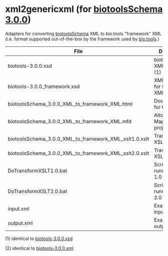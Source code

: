 # xml2genericxml (for [biotoolsSchema 3.0.0](https://github.com/bio-tools/biotoolsSchema/tree/master/versions/biotools-3.0.0))
Adapters for converting [biotoolsSchema](https://github.com/bio-tools/biotoolsSchema/) XML to bio.tools "framework" XML (i.e. format supported out-of-the-box by the framework used by [bio.tools](https://bio.tools).)

File | Description
---- | -----------
biotools-3.0.0.xsd | biotoolsSchema XML Schema (1)
biotools-3.0.0_framework.xsd | XML Schema for framework XML
biotoolsSchema_3.0.0_XML_to_framework_XML.html | Documentation for transform
biotoolsSchema_3.0.0_XML_to_framework_XML.mfd | Altova MapForce project file
biotoolsSchema_3.0.0_XML_to_framework_XML_xslt1.0.xslt | Transform in XSLT 1.0 
biotoolsSchema_3.0.0_XML_to_framework_XML_xslt2.0.xslt | Trasnform in XSLT 2.0 
DoTransformXSLT1.0.bat | Script for running XSLT 1.0 transform
DoTransformXSLT2.0.bat | Script for running XSLT 2.0 transform
input.xml | Example script input (2)
output.xml | Example script output

(1) identical to [biotools-3.0.0.xsd](https://github.com/bio-tools/biotoolsSchema/blob/master/versions/biotools-3.0.0/biotools-3.0.0.xsd)

(2) identical to [biotools-3.0.0.xml](https://github.com/bio-tools/biotoolsSchema/blob/master/versions/biotools-3.0.0/example_files/biotools-3.0.0.xml)